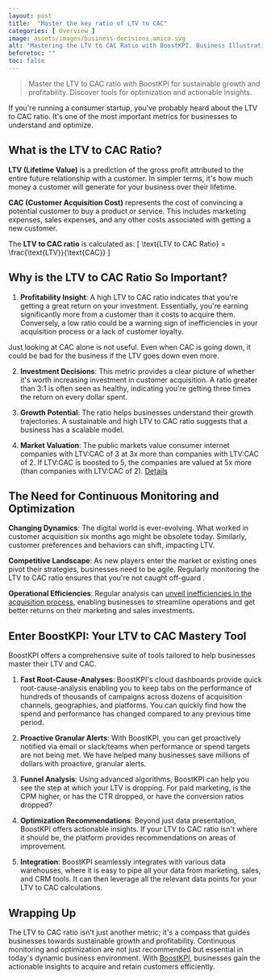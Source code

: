 ```yaml
---
layout: post
title:  "Master the key ratio of LTV to CAC"
categories: [ Overview ]
image: assets/images/business-decisions-amico.svg
alt: "Mastering the LTV to CAC Ratio with BoostKPI. Business Illustrations by StorySet"
beforetoc: ""
toc: false
---
```

>Master the LTV to CAC ratio with BoostKPI for sustainable growth and profitability. Discover tools for optimization and actionable insights.

If you're running a consumer startup, you've probably heard about the LTV to CAC ratio. It's one of the most important metrics for businesses to understand and optimize.

## What is the LTV to CAC Ratio?

**LTV (Lifetime Value)** is a prediction of the gross profit attributed to the entire future relationship with a customer. In simpler terms, it's how much money a customer will generate for your business over their lifetime.

**CAC (Customer Acquisition Cost)** represents the cost of convincing a potential customer to buy a product or service. This includes marketing expenses, sales expenses, and any other costs associated with getting a new customer.

The **LTV to CAC ratio** is calculated as:
\[ \text{LTV to CAC Ratio} = \frac{\text{LTV}}{\text{CAC}} \]

## Why is the LTV to CAC Ratio So Important?

1. **Profitability Insight**: A high LTV to CAC ratio indicates that you're getting a great return on your investment. Essentially, you're earning significantly more from a customer than it costs to acquire them. Conversely, a low ratio could be a warning sign of inefficiencies in your acquisition process or a lack of customer loyalty.

Just looking at CAC alone is not useful. Even when CAC is going down, it could be bad for the business if the LTV goes down even more.

2. **Investment Decisions**: This metric provides a clear picture of whether it's worth increasing investment in customer acquisition. A ratio greater than 3:1 is often seen as healthy, indicating you're getting three times the return on every dollar spent.

3. **Growth Potential**: The ratio helps businesses understand their growth trajectories. A sustainable and high LTV to CAC ratio suggests that a business has a scalable model.

4. **Market Valuation**: The public markets value consumer internet companies with LTV:CAC of 3 at 3x more than companies with LTV:CAC of 2. If LTV:CAC is boosted to 5, the companies are valued at 5x more (than companies with LTV:CAC of 2). [Details](https://a16z.com/why-do-investors-care-so-much-about-ltvcac/)

## The Need for Continuous Monitoring and Optimization

**Changing Dynamics**: The digital world is ever-evolving. What worked in customer acquisition six months ago might be obsolete today. Similarly, customer preferences and behaviors can shift, impacting LTV.

**Competitive Landscape**: As new players enter the market or existing ones pivot their strategies, businesses need to be agile. Regularly monitoring the LTV to CAC ratio ensures that you're not caught off-guard .

**Operational Efficiencies**: Regular analysis can [unveil inefficiencies in the acquisition process](https://blog.boostkpi.com/Driving-efficient-growth/), enabling businesses to streamline operations and get better returns on their marketing and sales investments.

## Enter BoostKPI: Your LTV to CAC Mastery Tool

BoostKPI offers a comprehensive suite of tools tailored to help businesses master their LTV and CAC.

1. **Fast Root-Cause-Analyses**: BoostKPI's cloud dashboards provide quick root-cause-analysis enabling you to keep tabs on the performance of hundreds of thousands of campaigns across dozens of acquisition channels, geographies, and platforms. You can quickly find how the spend and performance has changed compared to any previous time period.

2. **Proactive Granular Alerts**: With BoostKPI, you can get proactively notified via email or slack/teams when performance or spend targets are not being met. We have helped many businesses save millions of dollars with proactive, granular alerts.

3. **Funnel Analysis**: Using advanced algorithms, BoostKPI can help you see the step at which your LTV is dropping. For paid marketing, is the CPM  higher, or has the CTR dropped, or have the conversion ratios dropped?

4. **Optimization Recommendations**: Beyond just data presentation, BoostKPI offers actionable insights. If your LTV to CAC ratio isn't where it should be, the platform provides recommendations on areas of improvement.

5. **Integration**: BoostKPI seamlessly integrates with various data warehouses, where it is easy to pipe all your data from marketing, sales, and CRM tools. It can then leverage all the relevant data points for your LTV to CAC calculations.

## Wrapping Up

The LTV to CAC ratio isn't just another metric; it's a compass that guides businesses towards sustainable growth and profitability. Continuous monitoring and optimization are not just recommended but essential in today's dynamic business environment. With [BoostKPI](https://boostkpi.com), businesses gain the actionable insights to acquire and retain customers efficiently.

